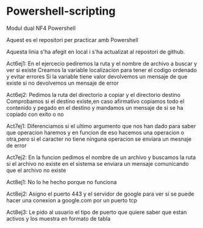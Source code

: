 # Powershell-scripting
Modul dual NF4 Powershell

Aquest es el repositori per practicar amb Powershell

Aquesta linia s'ha afegit en local i s'ha actualizat al repostori de github.

Act6ej1:
En el ejercecio pediremos la ruta y el nombre de archivo a buscar y ver si existe
Creamos la variable localizacion para tener el codigo ordenado y evitar errores
Si la variable tiene valor devolvemos un mensaje de que existe si no devolvemos un mensaje de error

Act6ej2:
Pedimos la ruta del directorio a copiar y el directorio destino
Comprobamos si el destino existe,en caso afirmativo copiamos todo el contenido y pegado en el destino y mandamos un mensaje de si se ha copiado con exito o no

Act7ej1:
Diferenciamos si el ultimo argumento que nos han dado para saber que operacion haremos y en funcion de eso hacemos una operacion o otra,pero si el caracter no tiene ninguna operacion se enviara un mesnaje de error

Act7ej2:
En la funcion pedimos el nombre de un archivo y buscamos la ruta si el archivo no existe en el sistema se enviara un mensaje comunicando que el archivo no existe

Act8ej1:
No lo he hecho porque no funciona

Act8ej2:
Asigno el puerto 443 y el servidor de google para ver si se puede hacer una conexion a google.com por un puerto tcp

Act8ej3:
Le pido al usuario el tipo de puerto que quiere saber que estan activos y los muestra en formato de tabla
